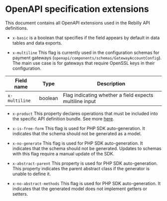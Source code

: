 # OpenAPI specification extensions
This document contains all OpenAPI extensions used in the Rebilly API definitions.

* `x-basic` is a boolean that specifies if the field appears by default in data tables and data exports.

* `x-multiline`
  This flag is currently used in the configuration schemas for payment gateways (`openapi/components/schemas/GatewayAccountConfig`).
  The main use case is for gateways that require OpenSSL keys in their configuration.

| Field name    | Type    | Description                                              |
| ------------- | ------- | -------------------------------------------------------- |
| `x-multiline` | boolean | Flag indicating whether a field expects multiline input  |

* `x-product`
  This property declares operations that must be included into the specific API definition bundle.
  See more [here](plugins/products-bundler/README.md).

* `x-is-free-form`
  This flag is used for PHP SDK auto-generation. It indicates that the schema should not be generated as a model.

* `x-no-generate`
  This flag is used for PHP SDK auto-generation. It indicates that the schema should not be generated. Updates to schemas with this flag require a manual update of the SDK.

* `x-abstract-parent`
  This property is used for PHP SDK auto-generation. This property indicates the parent abstract class if the generator is unable to define it.

* `x-no-abstract-methods`
  This flag is used for PHP SDK auto-generation. It indicates that the generated model does not implement getters or setters.
